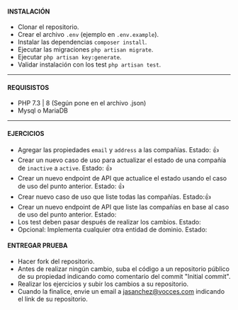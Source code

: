 #### INSTALACIÓN

 - Clonar el repositorio.
 - Crear el archivo `.env` (ejemplo en `.env.example`).
 - Instalar las dependencias `composer install`.
 - Ejecutar las migraciones `php artisan migrate`.
 - Ejecutar `php artisan key:generate`.
 - Validar instalación con los test `php artisan test`.
----

#### REQUISISTOS

 - PHP 7.3 | 8 (Según pone en el archivo .json)
 - Mysql o MariaDB

----

#### EJERCICIOS

 - Agregar las propiedades `email` y `address` a las compañías. Estado: :+1:
 - Crear un nuevo caso de uso para actualizar el estado de una compañía de `inactive` a `active`. Estado: :+1:
 - Crear un nuevo endpoint de API que actualice el estado usando el caso de uso del punto anterior. Estado: :+1:
 - Crear nuevo caso de uso que liste todas las compañías. Estado::+1:
 - Crear un nuevo endpoint de API que liste las compañías en base al caso de uso del punto anterior. Estado:
 - Los test deben pasar después de realizar los cambios. Estado:
 - Opcional: Implementa cualquier otra entidad de dominio. Estado:


#### ENTREGAR PRUEBA

 - Hacer fork del repositorio.
 - Antes de realizar ningún cambio, suba el código a un repositorio público de su propiedad indicando como comentario del commit "Initial commit".
 - Realizar los ejercicios y subir los cambios a su repositorio.
 - Cuando la finalice, envie un email a jasanchez@vocces.com indicando el link de su repositorio.
